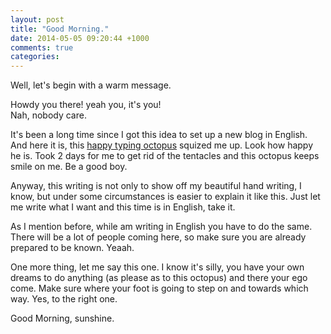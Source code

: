 ```yaml
---
layout: post
title: "Good Morning."
date: 2014-05-05 09:20:44 +1000
comments: true
categories: 
---
```


Well, let's begin with a warm message.

Howdy you there! yeah you, it's you!<br />
Nah, nobody care.

It's been a long time since I got this idea to set up a new blog in English. And here it is, this [happy typing octopus](http://octopress.org/) squized me up. Look how happy he is. Took 2 days for me to get rid of the tentacles and this octopus keeps smile on me. Be a good boy.

Anyway, this writing is not only to show off my beautiful hand writing, I know, but under some circumstances is easier to explain it like this. Just let me write what I want and this time is in English, take it.

As I mention before, while am writing in English you have to do the same. There will be a lot of people coming here, so make sure you are already prepared to be known. Yeaah.

One more thing, let me say this one. I know it's silly, you have your own dreams to do anything (as please as to this octopus) and there your ego come. Make sure where your foot is going to step on and towards which way. Yes, to the right one.

Good Morning, sunshine.
